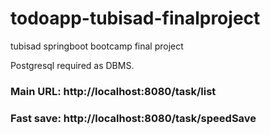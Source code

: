 # todoapp-tubisad-finalproject
tubisad springboot bootcamp final project

Postgresql required as DBMS.

### Main URL: http://localhost:8080/task/list

### Fast save: http://localhost:8080/task/speedSave
